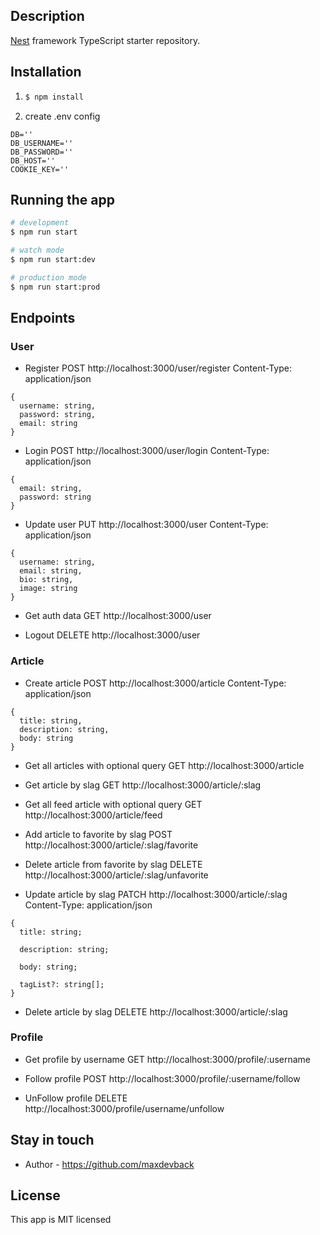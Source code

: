 ## Description

[Nest](https://github.com/nestjs/nest) framework TypeScript starter repository.

## Installation

1. ```bash
   $ npm install
   ```

2. create .env config

```
DB=''
DB_USERNAME=''
DB_PASSWORD=''
DB_HOST=''
COOKIE_KEY=''
```

## Running the app

```bash
# development
$ npm run start

# watch mode
$ npm run start:dev

# production mode
$ npm run start:prod
```

## Endpoints

### User

- Register
  POST http://localhost:3000/user/register
  Content-Type: application/json

```
{
  username: string,
  password: string,
  email: string
}
```

- Login
  POST http://localhost:3000/user/login
  Content-Type: application/json

```
{
  email: string,
  password: string
}
```

- Update user
  PUT http://localhost:3000/user
  Content-Type: application/json

```
{
  username: string,
  email: string,
  bio: string,
  image: string
}
```

- Get auth data
  GET http://localhost:3000/user

- Logout
  DELETE http://localhost:3000/user

### Article

- Create article
  POST http://localhost:3000/article
  Content-Type: application/json

```
{
  title: string,
  description: string,
  body: string
}
```

- Get all articles with optional query
  GET http://localhost:3000/article

- Get article by slag
  GET http://localhost:3000/article/:slag

- Get all feed article with optional query
  GET http://localhost:3000/article/feed

- Add article to favorite by slag
  POST http://localhost:3000/article/:slag/favorite

- Delete article from favorite by slag
  DELETE http://localhost:3000/article/:slag/unfavorite

- Update article by slag
  PATCH http://localhost:3000/article/:slag
  Content-Type: application/json

```
{
  title: string;

  description: string;

  body: string;

  tagList?: string[];
}
```

- Delete article by slag
  DELETE http://localhost:3000/article/:slag

### Profile

- Get profile by username
  GET http://localhost:3000/profile/:username

- Follow profile
  POST http://localhost:3000/profile/:username/follow

- UnFollow profile
  DELETE http://localhost:3000/profile/username/unfollow

## Stay in touch

- Author - https://github.com/maxdevback

## License

This app is MIT licensed
